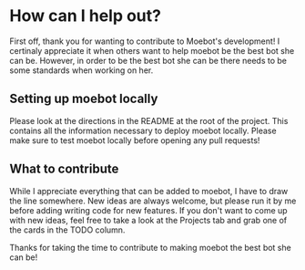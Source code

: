 # How can I help out?
First off, thank you for wanting to contribute to Moebot's development!
I certinaly appreciate it when others want to help moebot be the best bot she can be.
However, in order to be the best bot she can be there needs to be some standards when working on her.

## Setting up moebot locally
Please look at the directions in the README at the root of the project.
This contains all the information necessary to deploy moebot locally.
Please make sure to test moebot locally before opening any pull requests!

## What to contribute
While I appreciate everything that can be added to moebot, I have to draw the line somewhere.
New ideas are always welcome, but please run it by me before adding writing code for new features.
If you don't want to come up with new ideas, feel free to take a look at the Projects tab and grab one of the cards in the TODO column.

Thanks for taking the time to contribute to making moebot the best bot she can be!
